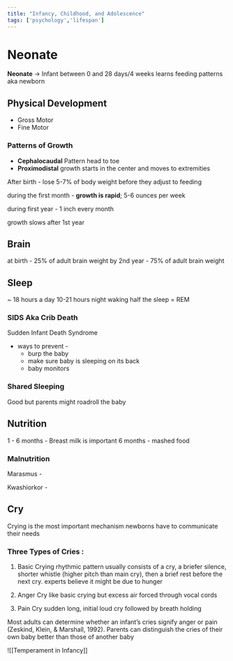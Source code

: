 ```yaml
---
title: "Infancy, Childhood, and Adolescence"
tags: ['psychology','lifespan']
---
```

# Neonate

**Neonate** -> Infant between 0 and 28 days/4 weeks
learns feeding patterns
aka newborn

## Physical Development
- Gross Motor
- Fine Motor
### Patterns of Growth
- **Cephalocaudal** Pattern
  head to toe
- **Proximodistal**
  growth starts in the center and moves to extremities

After birth - 
lose 5-7% of body weight before they adjust to feeding

during the first month - 
**growth is rapid**; 5-6 ounces per week

during first year -
1 inch every month

growth slows after 1st year

## Brain
at birth - 25% of adult brain weight
by 2nd year - 75% of adult brain weight

## Sleep
~ 18 hours a day
10-21 hours
night waking
half the sleep = REM

### SIDS Aka Crib Death
Sudden Infant Death Syndrome
- ways to prevent - 
	- burp the baby
	- make sure baby is sleeping on its back
	- baby monitors

### Shared Sleeping
Good
but parents might roadroll the baby

## Nutrition
1 - 6 months - Breast milk is important
6 months - mashed food 

### Malnutrition
Marasmus - 

Kwashiorkor - 

## Cry
Crying is the most important mechanism newborns have to communicate their needs
### Three Types of Cries :
1. Basic Crying 
rhythmic pattern
usually consists of a cry, a briefer silence, shorter whistle (higher pitch than main cry), then a brief rest before the next cry. 
experts believe it might be due to hunger

2. Anger Cry 
like basic crying but excess air forced through vocal cords 

3. Pain Cry 
sudden long, initial loud cry followed by breath holding

Most adults can determine whether an infant’s cries signify anger or pain (Zeskind, Klein, & Marshall, 1992). Parents can distinguish the cries of their own baby better than those of another baby


![[Temperament in Infancy]]
